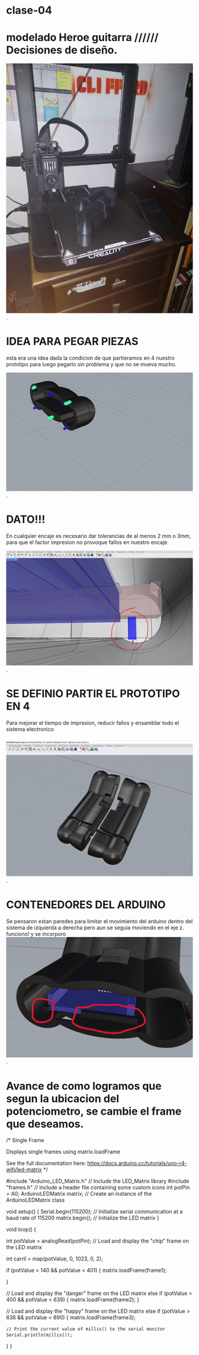 # clase-04 


# modelado Heroe guitarra  ////// Decisiones de diseño.


![texto](./CUBICACION1.jpg).

# IDEA PARA PEGAR PIEZAS
esta era una idea dada la condicion de que partieramos en 4 nuestro prototipo para luego pegarlo sin problema y que no se mueva mucho.

![texto](./INTENTODEENCAJE.jpg).

# DATO!!!  
En cualquier encaje es necesario dar tolerancias de al menos 2 mm o 3mm, para que el factor impresion no provoque fallos en nuestro encaje.

![texto](./rectificandotolerancias.jpg).

# SE DEFINIO PARTIR EL PROTOTIPO EN 4
Para mejorar el tiempo de impresion, reducir fallos y ensamblar todo el sistema electronico

![texto](./PARTICIONEN4.jpg).

# CONTENEDORES DEL ARDUINO
Se pensaron estan paredes para limitar el movimiento del arduino dentro del sistema de izquierda a derecha pero aun se seguia moviendo en el eje z. funciono! y se incorporo
![texto](./limitesparaarduino.jpg).

 # Avance de como logramos que segun la ubicacion del potenciometro, se cambie el frame que deseamos.
 
/*
  Single Frame
  
  Displays single frames using matrix.loadFrame
  
  See the full documentation here:
  https://docs.arduino.cc/tutorials/uno-r4-wifi/led-matrix
*/

#include "Arduino_LED_Matrix.h"  // Include the LED_Matrix library
#include "frames.h"              // Include a header file containing some custom icons
int potPin = A0;
ArduinoLEDMatrix matrix;  // Create an instance of the ArduinoLEDMatrix class

void setup() {
  Serial.begin(115200);  // Initialize serial communication at a baud rate of 115200
  matrix.begin();        // Initialize the LED matrix
}

void loop() {

  int potValue = analogRead(potPin);
  // Load and display the "chip" frame on the LED matrix

  int carril = map(potValue, 0, 1023, 0, 2);

  if (potValue > 140 && potValue < 401) {
    matrix.loadFrame(frame1);

  }

  // Load and display the "danger" frame on the LED matrix
  else if (potValue > 400 && potValue < 639) {
    matrix.loadFrame(frame2);
  }

  // Load and display the "happy" frame on the LED matrix
  else if (potValue > 638 && potValue < 890) {
    matrix.loadFrame(frame3);

    // Print the current value of millis() to the serial monitor
    Serial.println(millis());
  }
}
